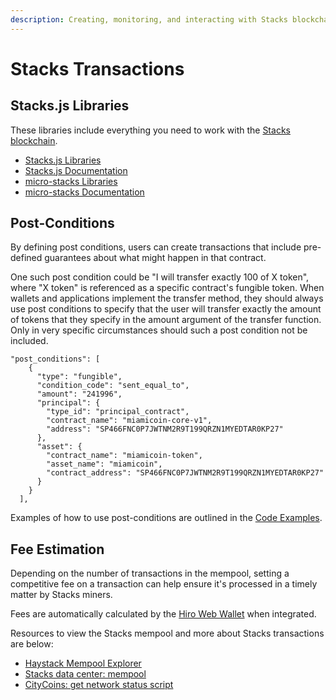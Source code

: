 ```yaml
---
description: Creating, monitoring, and interacting with Stacks blockchain transactions.
---
```


# Stacks Transactions

## Stacks.js Libraries

These libraries include everything you need to work with the [Stacks blockchain](https://stacks.co).

* [Stacks.js Libraries](https://github.com/hirosystems/stacks.js)
* [Stacks.js Documentation](https://stacks.js.org)
* [micro-stacks Libraries](https://github.com/fungible-systems/micro-stacks/)
* [micro-stacks Documentation](https://docs.micro-stacks.dev/)

## Post-Conditions

By defining post conditions, users can create transactions that include pre-defined guarantees about what might happen in that contract.

One such post condition could be "I will transfer exactly 100 of X token", where "X token" is referenced as a specific contract's fungible token. When wallets and applications implement the transfer method, they should always use post conditions to specify that the user will transfer exactly the amount of tokens that they specify in the amount argument of the transfer function. Only in very specific circumstances should such a post condition not be included.

```
"post_conditions": [
    {
      "type": "fungible",
      "condition_code": "sent_equal_to",
      "amount": "241996",
      "principal": {
        "type_id": "principal_contract",
        "contract_name": "miamicoin-core-v1",
        "address": "SP466FNC0P7JWTNM2R9T199QRZN1MYEDTAR0KP27"
      },
      "asset": {
        "contract_name": "miamicoin-token",
        "asset_name": "miamicoin",
        "contract_address": "SP466FNC0P7JWTNM2R9T199QRZN1MYEDTAR0KP27"
      }
    }
  ],
```

Examples of how to use post-conditions are outlined in the [Code Examples](../code-examples/).

## Fee Estimation

Depending on the number of transactions in the mempool, setting a competitive fee on a transaction can help ensure it's processed in a timely matter by Stacks miners.

Fees are automatically calculated by the [Hiro Web Wallet](https://wallet.hiro.so/wallet/install-web) when integrated.

Resources to view the Stacks mempool and more about Stacks transactions are below:

* [Haystack Mempool Explorer](https://haystack.tools/mempool)
* [Stacks data center: mempool](https://stacksdata.info/#mempool)
* [CityCoins: get network status script](https://github.com/citycoins/scripts/blob/main/src/get-network-status.ts)

